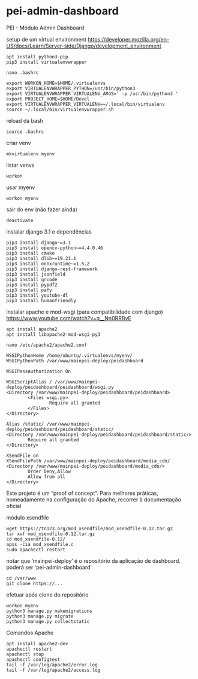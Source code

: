 # pei-admin-dashboard
PEI - Módulo Admin Dashboard

setup de um virtual environment
https://developer.mozilla.org/en-US/docs/Learn/Server-side/Django/development_environment
```
apt install python3-pip
pip3 install virtualenvwrapper
```

```
nano .bashrc
```
```
export WORKON_HOME=$HOME/.virtualenvs
export VIRTUALENVWRAPPER_PYTHON=/usr/bin/python3
export VIRTUALENVWRAPPER_VIRTUALENV_ARGS=' -p /usr/bin/python3 '
export PROJECT_HOME=$HOME/Devel
export VIRTUALENVWRAPPER_VIRTUALENV=~/.local/bin/virtualenv
source ~/.local/bin/virtualenvwrapper.sh
```

reload da bash
```
source .bashrc
```
criar venv
```
mkvirtualenv myenv
```
listar venvs
```
workon
```
usar myenv
```
workon myenv
```
sair do env (não fazer ainda)
```
deactivate
```

instalar django 3.1 e dependências
```
pip3 install django~=3.1
pip3 install opencv-python~=4.4.0.46
pip3 install cmake
pip3 install dlib~=19.21.1
pip3 install onnxruntime~=1.5.2
pip3 install django-rest-framework
pip3 install jsonfield
pip3 install qrcode
pip3 install pypdf2
pip3 install pafy
pip3 install youtube-dl
pip3 install humanfriendly
```

instalar apache e mod-wsgi (para compatibilidade com django)
https://www.youtube.com/watch?v=q__Nn0RRBvE
```
apt install apache2
apt install libapache2-mod-wsgi-py3
```

```
nano /etc/apache2/apache2.conf
```
```
WSGIPythonHome /home/ubuntu/.virtualenvs/myenv/
WSGIPythonPath /var/www/mainpei-deploy/peidashboard

WSGIPassAuthorization On

WSGIScriptAlias / /var/www/mainpei-deploy/peidashboard/peidashboard/wsgi.py
<Directory /var/www/mainpei-deploy/peidashboard/peidashboard>
        <Files wsgi.py>
                Require all granted
        </Files>
</Directory>

Alias /static/ /var/www/mainpei-deploy/peidashboard/peidashboard/static/
<Directory /var/www/mainpei-deploy/peidashboard/peidashboard/static/>
        Require all granted
</Directory>

XSendFile on
XSendFilePath /var/www/mainpei-deploy/peidashboard/media_cdn/
<Directory /var/www/mainpei-deploy/peidashboard/media_cdn/>
        Order Deny,Allow
        Allow from all
</Directory>
```

Este projeto é um “proof of concept”. Para melhores práticas, nomeadamente na configuração do Apache, recorrer à documentação oficial

módulo xsendfile
```
wget https://tn123.org/mod_xsendfile/mod_xsendfile-0.12.tar.gz
tar xvf mod_xsendfile-0.12.tar.gz
cd mod_xsendfile-0.12/
apxs -cia mod_xsendfile.c
sudo apachectl restart
```

notar que ‘mainpei-deploy’ é o repositório da aplicação de dashboard.
poderá ser 'pei-admin-dashboard'
```
cd /var/www
git clone https://...
```


efetuar após clone do repositório
```
workon myenv
python3 manage.py makemigrations
python3 manage.py migrate
python3 manage.py collectstatic
```

Comandos Apache
```
apt install apache2-dev
apachectl restart
apachectl stop
apachectl configtest
tail -f /var/log/apache2/error.log
tail -f /var/log/apache2/access.log
```
